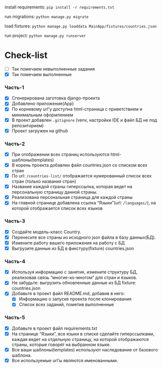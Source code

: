 install requirements: 
`pip install -r requirements.txt`

run migrations:
`python manage.py migrate`

load fixtures: 
`python manage.py loaddata MainApp/fixtures/countries.json`

run project:
`python manage.py runserver`

# Check-list
- [ ] Так помечаем невыполненные задания
- [x] Так помечаем выполненные

### Часть-1
- [x] Сгенерирована заготовка django-проекта
- [x] Добавлено приложение(App)
- [x] По корневому url'у доступна html-страница с приветствием и минимальным оформлением
- [x] В проект добавлен `.gitignore` (venv, настройки IDE и файл БД не под репозиторием)
- [x] Проект загружен на github

### Часть-2
- [x] При отображении всех страниц используются html-шаблоны(templates)
- [x] В корень проекта добавлен файл countries.json со списком всех стран
- [x] По url: `/countries-list/` отображается нумерованный список всех стран (только названия стран)
- [x] Название каждой страны гиперссылка, которая ведет на персональную страницу данной страны.
- [x] Реализована персональная страница для каждой страны
- [x] На главной странице добавлена ссылка “Языки”(url: `/languages/`), на которой отображается список всех языков

### Часть-3
- [x] Создайте модель-класс Country.
- [x] Перенесите все страны из исходного json файла в базу данных(БД).
- [x] Измените работу вашего приложения на работу с БД
- [x] Выгрузите данные из БД в фикстуру(fixture) countries.json

### Часть-4
- [x] Используя информацию с занятия, измените структуру БД, реализовав связь “многие-ко-многом” для стран и языков.
- [x] Не забудьте: выгрузить обновленные данные из БД fixture: countries.json
- [x] Добавьте в проект файл README.md, добавив в него:
  - [x] Информацию о запуске проекта после клонирования
  - [x] Список всех заданий, пометив выполненные

### Часть-5
- [x] Добавьте в проект файл requirements.txt
- [x] На странице “Языки”, все языки в списке сделайте гиперссылками, каждая ведет на отдельную страницу, на которой отображаются страны, которые говорят на выбранном языке.
- [x] Все ваши шаблоны(templates) используют наследование от базового шаблона.
- [x] Все используемые url’ы являются именованными.